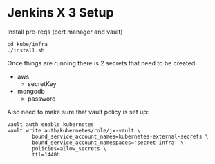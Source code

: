 # Jenkins X 3 Setup

Install pre-reqs (cert manager and vault)

```shell
cd kube/infra
./install.sh
```

Once things are running there is 2 secrets that need to be created
* aws 
  * secretKey
* mongodb
  * password


Also need to make sure that vault policy is set up:

```
vault auth enable kubernetes
vault write auth/kubernetes/role/jx-vault \
        bound_service_account_names=kubernetes-external-secrets \
        bound_service_account_namespaces='secret-infra' \
        policies=allow_secrets \
        ttl=1440h
```